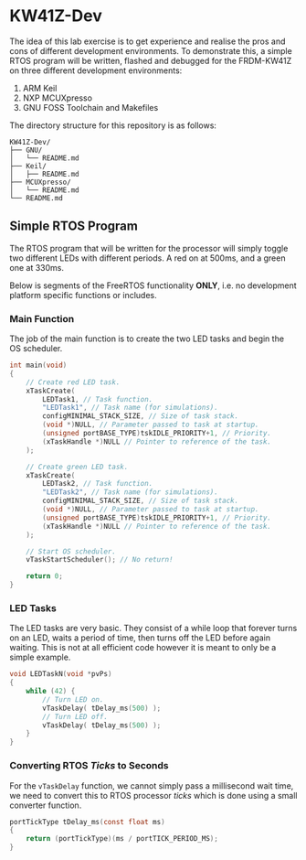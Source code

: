 # KW41Z-Dev

The idea of this lab exercise is to get experience and realise the pros and cons of different development environments. To demonstrate this, a simple RTOS program will be written, flashed and debugged for the FRDM-KW41Z on three different development environments:

1. ARM Keil
2. NXP MCUXpresso
3. GNU FOSS Toolchain and Makefiles

The directory structure for this repository is as follows:

```
KW41Z-Dev/
├── GNU/
│   └── README.md
├── Keil/
│   ├── README.md
├── MCUXpresso/
│   └── README.md
└── README.md
```

## Simple RTOS Program

The RTOS program that will be written for the processor will simply toggle two different LEDs with different periods. A red on at 500ms, and a green one at 330ms.

Below is segments of the FreeRTOS functionality **ONLY**, i.e. no development platform specific functions or includes.

### Main Function

The job of the main function is to create the two LED tasks and begin the OS scheduler.

```c
int main(void)
{
    // Create red LED task.
    xTaskCreate(
        LEDTask1, // Task function.
        "LEDTask1", // Task name (for simulations).
        configMINIMAL_STACK_SIZE, // Size of task stack.
        (void *)NULL, // Parameter passed to task at startup.
        (unsigned portBASE_TYPE)tskIDLE_PRIORITY+1, // Priority.
        (xTaskHandle *)NULL // Pointer to reference of the task.
    );

    // Create green LED task.
    xTaskCreate(
        LEDTask2, // Task function.
        "LEDTask2", // Task name (for simulations).
        configMINIMAL_STACK_SIZE, // Size of task stack.
        (void *)NULL, // Parameter passed to task at startup.
        (unsigned portBASE_TYPE)tskIDLE_PRIORITY+1, // Priority.
        (xTaskHandle *)NULL // Pointer to reference of the task.
    );

    // Start OS scheduler.
    vTaskStartScheduler(); // No return!

    return 0;
}
```

### LED Tasks

The LED tasks are very basic. They consist of a while loop that forever turns on an LED, waits a period of time, then turns off the LED before again waiting. This is not at all efficient code however it is meant to only be a simple example.

```c
void LEDTaskN(void *pvPs)
{
    while (42) {
        // Turn LED on.
        vTaskDelay( tDelay_ms(500) );
        // Turn LED off.
        vTaskDelay( tDelay_ms(500) );
    }
}
```

### Converting RTOS *Ticks* to Seconds

For the `vTaskDelay` function, we cannot simply pass a millisecond wait time, we need to convert this to RTOS processor *ticks* which is done using a small converter function.

```c
portTickType tDelay_ms(const float ms)
{
    return (portTickType)(ms / portTICK_PERIOD_MS);
}
```
